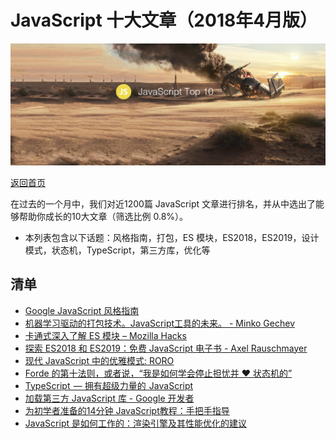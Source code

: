 # JavaScript 十大文章（2018年4月版）

![](./img/201804.jpg )

[返回首页](https://github.com/hijiangtao/javascript-articles-monthly)

在过去的一个月中，我们对近1200篇 JavaScript 文章进行排名，并从中选出了能够帮助你成长的10大文章（筛选比例 0.8%）。

* 本列表包含以下话题：风格指南，打包，ES 模块，ES2018，ES2019，设计模式，状态机，TypeScript，第三方库，优化等


## 清单
* [Google JavaScript 风格指南](https://google.github.io/styleguide/jsguide.html)
* [机器学习驱动的打包技术。JavaScript工具的未来。 - Minko Gechev](http://blog.mgechev.com/2018/03/18/machine-learning-data-driven-bundling-webpack-javascript-markov-chain-angular-react)
* [卡通式深入了解 ES 模块 – Mozilla Hacks](https://hacks.mozilla.org/2018/03/es-modules-a-cartoon-deep-dive)
* [探索 ES2018 和 ES2019：免费 JavaScript 电子书 - Axel Rauschmayer](http://exploringjs.com/es2018-es2019)
* [现代 JavaScript 中的优雅模式: RORO](https://medium.freecodecamp.org/elegant-patterns-in-modern-javascript-roro-be01e7669cbd)
* [Forde 的第十法则，或者说，“我是如何学会停止担忧并 ❤️ 状态机的”](http://raganwald.com/2018/02/23/forde.html)
* [TypeScript  — 拥有超级力量的  JavaScript](https://medium.freecodecamp.org/typescript-javascript-with-super-powers-a333b0fcabc9)
* [加载第三方 JavaScript 库 - Google 开发者](https://developers.google.com/web/fundamentals/performance/optimizing-content-efficiency/loading-third-party-javascript)
* [为初学者准备的14分钟 JavaScript教程：手把手指导](https://jgthms.com/javascript-in-14-minutes)
* [JavaScript 是如何工作的：渲染引擎及其性能优化的建议](https://blog.sessionstack.com/how-javascript-works-the-rendering-engine-and-tips-to-optimize-its-performance-7b95553baeda)